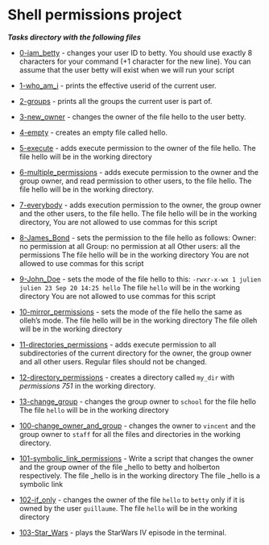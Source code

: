 # Shell permissions project
***Tasks directory with the following files***

- [0-iam_betty](https://github.com/8srael/alx-system_engineering-devops/blob/master/0x01-shell_permissions/0-iam_betty) - changes your user ID to betty. You should use exactly 8 characters for your command (+1 character for the new line). You can assume that the user betty will exist when we will run your script

- [1-who_am_i](https://github.com/8srael/alx-system_engineering-devops/blob/master/0x01-shell_permissions/1-who_am_i) - prints the effective userid of the current user.

- [2-groups](https://github.com/8srael/alx-system_engineering-devops/blob/master/0x01-shell_permissions/2-groups) - prints all the groups the current user is part of.

- [3-new_owner](https://github.com/8srael/alx-system_engineering-devops/blob/master/0x01-shell_permissions/3-new_owner) - changes the owner of the file hello to the user betty.

- [4-empty](https://github.com/8srael/alx-system_engineering-devops/blob/master/0x01-shell_permissions/4-empty) - creates an empty file called hello.

- [5-execute](https://github.com/8srael/alx-system_engineering-devops/blob/master/0x01-shell_permissions/5-execute) - adds execute permission to the owner of the file hello. The file hello will be in the working directory

- [6-multiple_permissions](https://github.com/8srael/alx-system_engineering-devops/blob/master/0x01-shell_permissions/6-multiple_permissions) - adds execute permission to the owner and the group owner, and read permission to other users, to the file hello. The file hello will be in the working directory.

- [7-everybody](https://github.com/8srael/alx-system_engineering-devops/blob/master/0x01-shell_permissions/7-everybody) - adds execution permission to the owner, the group owner and the other users, to the file hello. The file hello will be in the working directory, You are not allowed to use commas for this script

- [8-James_Bond](https://github.com/8srael/alx-system_engineering-devops/blob/master/0x01-shell_permissions/8-James_Bond) - sets the permission to the file hello as follows: Owner: no permission at all Group: no permission at all Other users: all the permissions The file hello will be in the working directory You are not allowed to use commas for this script

- [9-John_Doe](https://github.com/8srael/alx-system_engineering-devops/blob/master/0x01-shell_permissions/9-John_Doe) - sets the mode of the file hello to this: `-rwxr-x-wx 1 julien julien 23 Sep 20 14:25 hello` The file `hello` will be in the working directory You are not allowed to use commas for this script

- [10-mirror_permissions](https://github.com/8srael/alx-system_engineering-devops/blob/master/0x01-shell_permissions/10-mirror_permissions) - sets the mode of the file hello the same as olleh’s mode. The file hello will be in the working directory The file olleh will be in the working directory

- [11-directories_permissions](https://github.com/8srael/alx-system_engineering-devops/blob/master/0x01-shell_permissions/11-directories_permissions) - adds execute permission to all subdirectories of the current directory for the owner, the group owner and all other users. Regular files should not be changed.

- [12-directory_permissions](https://github.com/8srael/alx-system_engineering-devops/blob/master/0x01-shell_permissions/12-directory_permissions) - creates a directory called `my_dir` with _permissions 751_ in the working directory.

- [13-change_group](https://github.com/8srael/alx-system_engineering-devops/blob/master/0x01-shell_permissions/13-change_group) - changes the group owner to `school` for the file hello The file `hello` will be in the working directory

- [100-change_owner_and_group](https://github.com/8srael/alx-system_engineering-devops/blob/master/0x01-shell_permissions/100-change_owner_and_group) - changes the owner to `vincent` and the group owner to `staff` for all the files and directories in the working directory.

- [101-symbolic_link_permissions](https://github.com/8srael/alx-system_engineering-devops/blob/master/0x01-shell_permissions/101-symbolic_link_permissions) - Write a script that changes the owner and the group owner of the file _hello to betty and holberton respectively. The file _hello is in the working directory The file _hello is a symbolic link

- [102-if_only](https://github.com/8srael/alx-system_engineering-devops/blob/master/0x01-shell_permissions/102-if_only) - changes the owner of the file `hello` to `betty` only if it is owned by the user `guillaume`. The file `hello` will be in the working directory

- [103-Star_Wars](https://github.com/8srael/alx-system_engineering-devops/blob/master/0x01-shell_permissions/103-Star_Wars) - plays the StarWars IV episode in the terminal.
